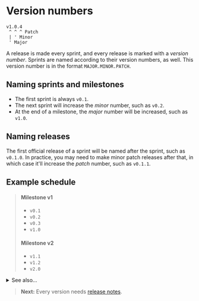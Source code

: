 # Version numbers

```
v1.0.4
 ^ ^ ^ Patch
 | ' Minor
 ' Major
```

A release is made every sprint, and every release is marked with a *version number*. Sprints are named according to their version numbers, as well. This version number is in the format `MAJOR.MINOR.PATCH`.

## Naming sprints and milestones

- The first sprint is always `v0.1`.
- The next sprint will increase the *minor* number, such as `v0.2`.
- At the end of a milestone, the *major* number will be increased, such as `v1.0`.

## Naming releases

The first official release of a sprint will be named after the sprint, such as `v0.1.0`. In practice, you may need to make minor patch releases after that, in which case it'll increase the *patch* number, such as `v0.1.1`.

## Example schedule

> #### Milestone v1
>
> - `v0.1`
> - `v0.2`
> - `v0.3`
> - `v1.0`
>
> #### Milestone v2
>
> - `v1.1`
> - `v1.2`
> - `v2.0`

<details>
<summary>See also...</summary>

<p>This scheme is based on <a href='http://semver.org/'>Semantic Versioning</a>, more commontly known as Semver.</p>
</details>

> **Next:** Every version needs [release notes](release_notes.md).
